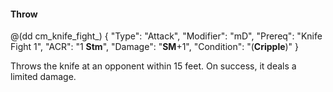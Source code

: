 #### Throw

@(dd cm_knife_fight_)
{ "Type": "Attack",
	"Modifier": "mD",
	"Prereq": "Knife Fight 1",
	"ACR": "1 **Stm**",
	"Damage": "__SM__+1",
	"Condition": "(__Cripple__)"
}

Throws the knife at an opponent within 15 feet. On success, it deals a limited damage.
